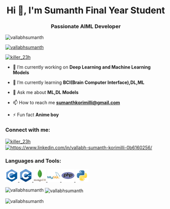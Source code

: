 <h1 align="center">Hi 👋, I'm Sumanth Final Year Student</h1>
<h3 align="center">Passionate AIML Developer</h3>

<p align="left"> <img src="https://komarev.com/ghpvc/?username=vallabhsumanth&label=Profile%20views&color=0e75b6&style=flat" alt="vallabhsumanth" /> </p>

<p align="left"> <a href="https://github.com/ryo-ma/github-profile-trophy"><img src="https://github-profile-trophy.vercel.app/?username=vallabhsumanth" alt="vallabhsumanth" /></a> </p>

<p align="left"> <a href="https://twitter.com/killer_23h" target="blank"><img src="https://img.shields.io/twitter/follow/killer_23h?logo=twitter&style=for-the-badge" alt="killer_23h" /></a> </p>

- 🔭 I’m currently working on **Deep Learning and Machine Learning Models**

- 🌱 I’m currently learning **BCI(Brain Computer Interface),DL,ML**

- 💬 Ask me about **ML,DL Models**

- 📫 How to reach me **sumanthkorimilli@gmail.com**

- ⚡ Fun fact **Anime boy**

<h3 align="left">Connect with me:</h3>
<p align="left">
<a href="https://twitter.com/killer_23h" target="blank"><img align="center" src="https://raw.githubusercontent.com/rahuldkjain/github-profile-readme-generator/master/src/images/icons/Social/twitter.svg" alt="killer_23h" height="30" width="40" /></a>
<a href="https://linkedin.com/in/https://www.linkedin.com/in/vallabh-sumanth-korimilli-0b6160256/" target="blank"><img align="center" src="https://raw.githubusercontent.com/rahuldkjain/github-profile-readme-generator/master/src/images/icons/Social/linked-in-alt.svg" alt="https://www.linkedin.com/in/vallabh-sumanth-korimilli-0b6160256/" height="30" width="40" /></a>
</p>

<h3 align="left">Languages and Tools:</h3>
<p align="left"> <a href="https://www.cprogramming.com/" target="_blank" rel="noreferrer"> <img src="https://raw.githubusercontent.com/devicons/devicon/master/icons/c/c-original.svg" alt="c" width="40" height="40"/> </a> <a href="https://www.w3schools.com/cpp/" target="_blank" rel="noreferrer"> <img src="https://raw.githubusercontent.com/devicons/devicon/master/icons/cplusplus/cplusplus-original.svg" alt="cplusplus" width="40" height="40"/> </a> <a href="https://www.mongodb.com/" target="_blank" rel="noreferrer"> <img src="https://raw.githubusercontent.com/devicons/devicon/master/icons/mongodb/mongodb-original-wordmark.svg" alt="mongodb" width="40" height="40"/> </a> <a href="https://www.mysql.com/" target="_blank" rel="noreferrer"> <img src="https://raw.githubusercontent.com/devicons/devicon/master/icons/mysql/mysql-original-wordmark.svg" alt="mysql" width="40" height="40"/> </a> <a href="https://www.php.net" target="_blank" rel="noreferrer"> <img src="https://raw.githubusercontent.com/devicons/devicon/master/icons/php/php-original.svg" alt="php" width="40" height="40"/> </a> <a href="https://www.python.org" target="_blank" rel="noreferrer"> <img src="https://raw.githubusercontent.com/devicons/devicon/master/icons/python/python-original.svg" alt="python" width="40" height="40"/> </a> </p>

<p><img align="left" src="https://github-readme-stats.vercel.app/api/top-langs?username=vallabhsumanth&show_icons=true&locale=en&layout=compact" alt="vallabhsumanth" /></p>

<p>&nbsp;<img align="center" src="https://github-readme-stats.vercel.app/api?username=vallabhsumanth&show_icons=true&locale=en" alt="vallabhsumanth" /></p>

<p><img align="center" src="https://github-readme-streak-stats.herokuapp.com/?user=vallabhsumanth&" alt="vallabhsumanth" /></p>

